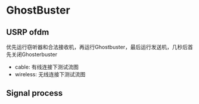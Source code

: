 # GhostBuster
## USRP ofdm
优先运行窃听器和合法接收机，再运行Ghostbuster，最后运行发送机，几秒后首先关闭Ghosterbuster
- cable: 有线连接下测试流图
- wireless: 无线连接下测试流图

## Signal process


